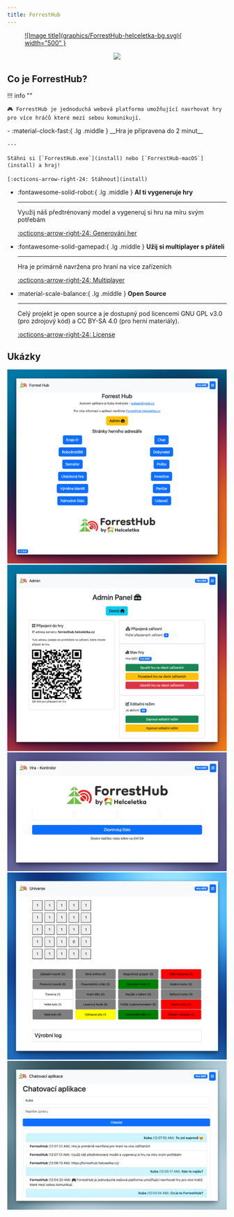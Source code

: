 ```yaml
---
title: ForrestHub
---
```


<a href="https://helceletka.cz/" target="_blank" rel="noopener">
    <figure markdown="span">
        ![Image title](graphics/ForrestHub-helceletka-bg.svg){ width="500" }
    </figure>
</a>

<p align="center">
    <a target="_blank" href="https://hits.seeyoufarm.com/api/count/graph/dailyhits.svg?url=https://forresthub.helceletka.cz/">
        <img src="https://hits.seeyoufarm.com/api/count/incr/badge.svg?url=https://forresthub.helceletka.cz/&count_bg=%2379C83D&title_bg=%23555555&icon=&icon_color=%23E7E7E7&title=👀&edge_flat=true"/>
    </a>
</p>


## Co je ForrestHub?


!!! info ""

    🎮 ForrestHub je jednoduchá webová platforma umožňující navrhovat hry pro více hráčů které mezí sebou komunikují.


<div class="grid cards" markdown>
-   :material-clock-fast:{ .lg .middle } __Hra je připravena do 2 minut__

    ---

    Stáhni si [`ForrestHub.exe`](install) nebo [`ForrestHub-macOS`](install) a hraj!

    [:octicons-arrow-right-24: Stáhnout](install)

-   :fontawesome-solid-robot:{ .lg .middle } __AI ti vygeneruje hry__

    ---

    Využij náš předtrénovaný model a vygeneruj si hru na míru svým potřebám

    [:octicons-arrow-right-24: Generování her](game)


-   :fontawesome-solid-gamepad:{ .lg .middle } __Užij si multiplayer s přáteli__

    ---

    Hra je primárně navržena pro hraní na více zařízeních

    [:octicons-arrow-right-24: Multiplayer](connection)

-   :material-scale-balance:{ .lg .middle } __Open Source__

    ---

    Celý projekt je open source a je dostupný pod licencemi GNU GPL v3.0 (pro zdrojový kód) a CC BY-SA 4.0 (pro herní materiály).

    [:octicons-arrow-right-24: License](license)

</div>



## Ukázky
![ForrestHub](./media/home.png)
![ForrestHub](./media/admin.png)
![ForrestHub](./media/kontrolor.png)
![ForrestHub](./media/universe.png)
![ForrestHub](./media/chat.png)
